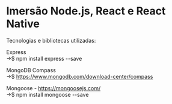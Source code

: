 # Imersão Node.js, React e React Native

Tecnologias e bibliotecas utilizadas:

Express<br />
->$ npm install express --save 

MongoDB Compass<br />
->$ https://www.mongodb.com/download-center/compass

Mongoose - https://mongoosejs.com/<br />
->$ npm install mongoose --save
